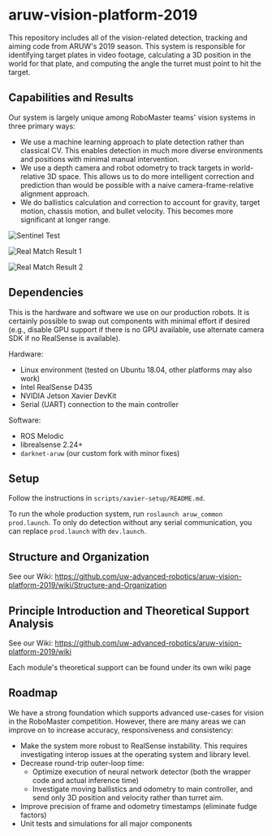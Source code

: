 # aruw-vision-platform-2019

This repository includes all of the vision-related detection, tracking and aiming code from ARUW's 2019 season. This system is responsible for identifying target plates in video footage, calculating a 3D position in the world for that plate, and computing the angle the turret must point to hit the target.

## Capabilities and Results

Our system is largely unique among RoboMaster teams' vision systems in three primary ways:
- We use a machine learning approach to plate detection rather than classical CV. This enables detection in much more diverse environments and positions with minimal manual intervention.
- We use a depth camera and robot odometry to track targets in world-relative 3D space. This allows us to do more intelligent correction and prediction than would be possible with a naive camera-frame-relative alignment approach.
- We do ballistics calculation and correction to account for gravity, target motion, chassis motion, and bullet velocity. This becomes more significant at longer range.

![Sentinel Test](https://github.com/WasabiFan/aruw-vision-platform-2019/blob/master/sentinel_practice-opt.gif?raw=true)

![Real Match Result 1](https://github.com/WasabiFan/aruw-vision-platform-2019/blob/master/ohio48-opt.gif?raw=true)

![Real Match Result 2](https://github.com/WasabiFan/aruw-vision-platform-2019/blob/master/ohio23-opt.gif)

## Dependencies

This is the hardware and software we use on our production robots. It is certainly possible to swap out components with minimal effort if desired (e.g., disable GPU support if there is no GPU available, use alternate camera SDK if no RealSense is available).

Hardware:
- Linux environment (tested on Ubuntu 18.04, other platforms may also work)
- Intel RealSense D435
- NVIDIA Jetson Xavier DevKit
- Serial (UART) connection to the main controller

Software:
- ROS Melodic
- librealsense 2.24+
- `darknet-aruw` (our custom fork with minor fixes)

## Setup

Follow the instructions in `scripts/xavier-setup/README.md`.

To run the whole production system, run `roslaunch aruw_common prod.launch`. To only do detection without any serial communication, you can replace `prod.launch` with `dev.launch`.

## Structure and Organization

See our Wiki: https://github.com/uw-advanced-robotics/aruw-vision-platform-2019/wiki/Structure-and-Organization

## Principle Introduction and Theoretical Support Analysis

See our Wiki: https://github.com/uw-advanced-robotics/aruw-vision-platform-2019/wiki

Each module's theoretical support can be found under its own wiki page

## Roadmap

We have a strong foundation which supports advanced use-cases for vision in the RoboMaster competition. However, there are many areas we can improve on to increase accuracy, responsiveness and consistency:

- Make the system more robust to RealSense instability. This requires investigating interop issues at the operating system and library level.
- Decrease round-trip outer-loop time:
  - Optimize execution of neural network detector (both the wrapper code and actual inference time)
  - Investigate moving ballistics and odometry to main controller, and send only 3D position and velocity rather than turret aim.
- Improve precision of frame and odometry timestamps (eliminate fudge factors)
- Unit tests and simulations for all major components
